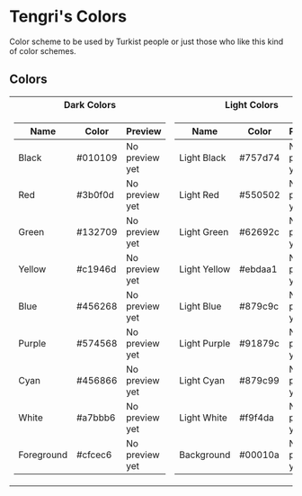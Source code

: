 # Tengri's Colors
Color scheme to be used by Turkist people or just those who like this kind of color schemes.

## Colors

<table>
<tr><th>Dark Colors</th><th>Light Colors</th></tr>
<tr><td>
  
| Name | Color | Preview |
| ---- | ----- | ------- |
| Black | #010109 | No preview yet |
| Red | #3b0f0d | No preview yet |
| Green | #132709 | No preview yet |
| Yellow | #c1946d | No preview yet |
| Blue | #456268 | No preview yet |
| Purple | #574568 | No preview yet |
| Cyan | #456866 | No preview yet |
| White | #a7bbb6 | No preview yet |
| Foreground | #cfcec6 | No preview yet |
  
</td><td>
  
| Name | Color | Preview |
| ---- | ----- | ------- |
| Light Black | #757d74 | No preview yet |
| Light Red | #550502 | No preview yet |
| Light Green | #62692c | No preview yet |
| Light Yellow | #ebdaa1 | No preview yet |
| Light Blue | #879c9c | No preview yet |
| Light Purple | #91879c | No preview yet |
| Light Cyan | #879c99 | No preview yet |
| Light White | #f9f4da | No preview yet |
| Background | #00010a | No preview yet |
  
</td></tr> </table>
